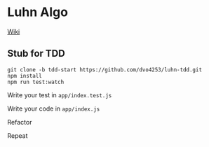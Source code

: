 # Luhn Algo
[Wiki](https://en.wikipedia.org/wiki/Luhn_algorithm)

## Stub for TDD

```
git clone -b tdd-start https://github.com/dvo4253/luhn-tdd.git
npm install
npm run test:watch
```

Write your test in `app/index.test.js`

Write your code in `app/index.js`

Refactor 

Repeat
